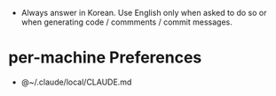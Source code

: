 * Always answer in Korean.
Use English only when asked to do so or when generating code / commments / commit messages.

# per-machine Preferences
* @~/.claude/local/CLAUDE.md
